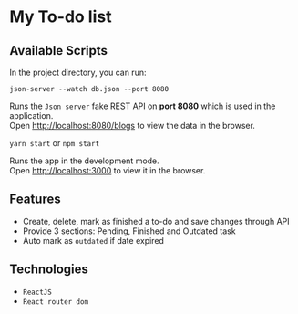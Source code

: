 # My To-do list

## Available Scripts

In the project directory, you can run:

`json-server --watch db.json --port 8080`

Runs the `Json server` fake REST API on **port 8080** which is used in the application.\
Open <http://localhost:8080/blogs> to view the data in the browser.

`yarn start` or `npm start`

Runs the app in the development mode.\
Open <http://localhost:3000> to view it in the browser.

## Features

- Create, delete, mark as finished a to-do and save changes through API
- Provide 3 sections: Pending, Finished and Outdated task
- Auto mark as `outdated` if date expired

## Technologies

- `ReactJS`
- `React router dom`
